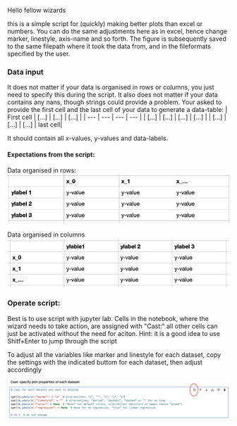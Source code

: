 Hello fellow wizards

this is a simple script for (quickly) making better plots than excel or numbers. You can do the same
adjustments here as in excel, hence change marker, linestyle, axis-name and so forth.
The figure is subsequently saved to the same filepath where it took the data from, and in the fileformats specified
by the user.

### Data input
It does not matter if your data is organised in rows or columns, you just need to specify this during the script.
It also does not matter if your data contains any nans, though strings could provide a problem.
Your asked to provide the first cell and the last cell of your data to generate a data-table:
| First cell | [...] | [...] | [...] |
| --- | --- | --- | --- |
| [...] | [...] | [...] | [...] |
| [...] | [...] | [...] | last cell|

It should contain all x-values, y-values and data-labels.

#### Expectations from the script:
Data organised in rows:
![](/readme_imgs/data_in_rows.png)

Data organised in columns
![](/readme_imgs/data_in_columns.png)

### Operate script:
Best is to use script with jupyter lab.
Cells in the notebook, where the wizard needs to take action, are assigned with "Cast:"
all other cells can just be activated without the need for aciton.
Hint: it is a good idea to use Shitf+Enter to jump through the script

To adjust all the variables like marker and linestyle for each dataset, copy the settings
with the indicated buttom for each dataset, then adjust accordingly

![](readme_imgs/specify_ydata_props.png)